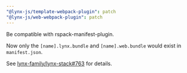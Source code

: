 ```yaml
---
"@lynx-js/template-webpack-plugin": patch
"@lynx-js/web-webpack-plugin": patch
---
```


Be compatible with rspack-manifest-plugin.

Now only the `[name].lynx.bundle` and `[name].web.bundle` would exist in `manifest.json`.

See [lynx-family/lynx-stack#763](https://github.com/lynx-family/lynx-stack/issues/763) for details.
